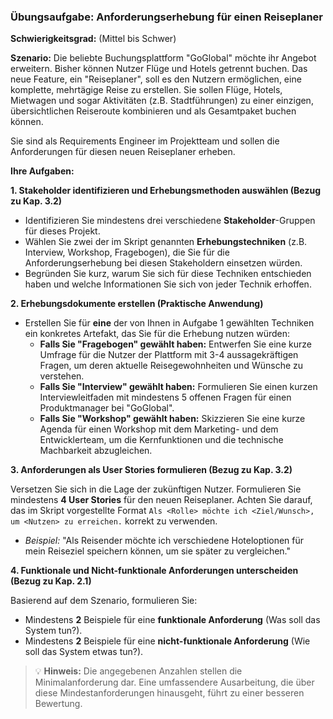 ### **Übungsaufgabe: Anforderungserhebung für einen Reiseplaner**

**Schwierigkeitsgrad:** (Mittel bis Schwer)

**Szenario:**
Die beliebte Buchungsplattform "GoGlobal" möchte ihr Angebot erweitern. Bisher können Nutzer Flüge und Hotels getrennt buchen. Das neue Feature, ein "Reiseplaner", soll es den Nutzern ermöglichen, eine komplette, mehrtägige Reise zu erstellen. Sie sollen Flüge, Hotels, Mietwagen und sogar Aktivitäten (z.B. Stadtführungen) zu einer einzigen, übersichtlichen Reiseroute kombinieren und als Gesamtpaket buchen können.

Sie sind als Requirements Engineer im Projektteam und sollen die Anforderungen für diesen neuen Reiseplaner erheben.

**Ihre Aufgaben:**

**1. Stakeholder identifizieren und Erhebungsmethoden auswählen (Bezug zu Kap. 3.2)**

*   Identifizieren Sie mindestens drei verschiedene **Stakeholder**-Gruppen für dieses Projekt.
*   Wählen Sie zwei der im Skript genannten **Erhebungstechniken** (z.B. Interview, Workshop, Fragebogen), die Sie für die Anforderungserhebung bei diesen Stakeholdern einsetzen würden.
*   Begründen Sie kurz, warum Sie sich für diese Techniken entschieden haben und welche Informationen Sie sich von jeder Technik erhoffen.

**2. Erhebungsdokumente erstellen (Praktische Anwendung)**

*   Erstellen Sie für **eine** der von Ihnen in Aufgabe 1 gewählten Techniken ein konkretes Artefakt, das Sie für die Erhebung nutzen würden:
    *   **Falls Sie "Fragebogen" gewählt haben:** Entwerfen Sie eine kurze Umfrage für die Nutzer der Plattform mit 3-4 aussagekräftigen Fragen, um deren aktuelle Reisegewohnheiten und Wünsche zu verstehen.
    *   **Falls Sie "Interview" gewählt haben:** Formulieren Sie einen kurzen Interviewleitfaden mit mindestens 5 offenen Fragen für einen Produktmanager bei "GoGlobal".
    *   **Falls Sie "Workshop" gewählt haben:** Skizzieren Sie eine kurze Agenda für einen Workshop mit dem Marketing- und dem Entwicklerteam, um die Kernfunktionen und die technische Machbarkeit abzugleichen.

**3. Anforderungen als User Stories formulieren (Bezug zu Kap. 3.2)**

Versetzen Sie sich in die Lage der zukünftigen Nutzer. Formulieren Sie mindestens **4 User Stories** für den neuen Reiseplaner. Achten Sie darauf, das im Skript vorgestellte Format `Als <Rolle> möchte ich <Ziel/Wunsch>, um <Nutzen> zu erreichen.` korrekt zu verwenden.

*   *Beispiel:* "Als Reisender möchte ich verschiedene Hoteloptionen für mein Reiseziel speichern können, um sie später zu vergleichen."

**4. Funktionale und Nicht-funktionale Anforderungen unterscheiden (Bezug zu Kap. 2.1)**

Basierend auf dem Szenario, formulieren Sie:

*   Mindestens **2** Beispiele für eine **funktionale Anforderung** (Was soll das System tun?).
*   Mindestens **2** Beispiele für eine **nicht-funktionale Anforderung** (Wie soll das System etwas tun?).

> <span style="font-size: 1em">:bulb:</span> **Hinweis:** Die angegebenen Anzahlen stellen die Minimalanforderung dar. Eine umfassendere Ausarbeitung, die über diese Mindestanforderungen hinausgeht, führt zu einer besseren Bewertung.
